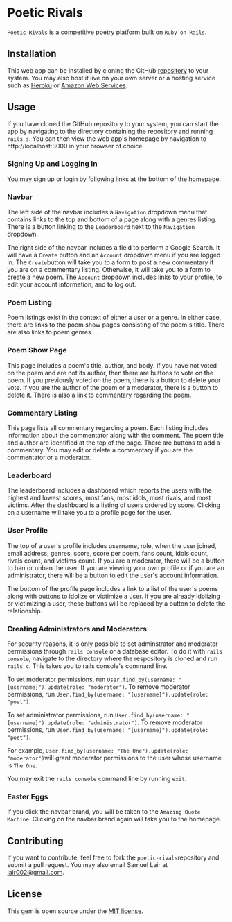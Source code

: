 # Poetic Rivals

`Poetic Rivals` is a competitive poetry platform built on `Ruby on Rails`.

## Installation

This web app can be installed by cloning the GitHub [repository](https://github.com/lair001/poetic-rivals) to your system.  You may also host it live on your own server or a hosting service such as [Heroku](https://www.heroku.com/) or [Amazon Web Services](https://aws.amazon.com/).

## Usage

If you have cloned the GitHub repository to your system, you can start the app by navigating to the directory containing the repository and running `rails s`.  You can then view the web app's homepage by navigation to http://localhost:3000 in your browser of choice.

### Signing Up and Logging In

You may sign up or login by following links at the bottom of the homepage.

### Navbar

The left side of the navbar includes a `Navigation` dropdown menu that contains links to the top and bottom of a page along with a genres listing.  There is a button linking to the `Leaderboard` next to the `Navigation` dropdown.

The right side of the navbar includes a field to perform a Google Search. It will have a `Create` button and an `Account` dropdown menu if you are logged in.  The `Create`button will take you to a form to post a new commentary if you are on a commentary listing.  Otherwise, it will take you to a form to create a new poem.  The `Account` dropdown includes links to your profile, to edit your account information, and to log out.

### Poem Listing

Poem listings exist in the context of either a user or a genre.  In either case, there are links to the poem show pages consisting of the poem's title.  There are also links to poem genres.

### Poem Show Page

This page includes a poem's title, author, and body.  If you have not voted on the poem and are not its author, then there are buttons to vote on the poem.  If you previously voted on the poem, there is a button to delete your vote.  If you are the author of the poem or a moderator, there is a button to delete it.  There is also a link to commentary regarding the poem.

### Commentary Listing

This page lists all commentary regarding a poem.  Each listing includes information about the commentator along with the comment.  The poem title and author are identified at the top of the page.  There are buttons to add a commentary.  You may edit or delete a commentary if you are the commentator or a moderator.

### Leaderboard

The leaderboard includes a dashboard which reports the users with the highest and lowest scores, most fans, most idols, most rivals, and most victims.  After the dashboard is a listing of users ordered by score.  Clicking on a username will take you to a profile page for the user.

### User Profile

The top of a user's profile includes username, role, when the user joined, email address, genres, score, score per poem, fans count, idols count, rivals count, and victims count.  If you are a moderator, there will be a button to ban or unban the user.  If you are viewing your own profile or if you are an administrator, there will be a button to edit the user's account information.

The bottom of the profile page includes a link to a list of the user's poems along with buttons to idolize or victimize a user.  If you are already idolizing or victimizing a user, these buttons will be replaced by a button to delete the relationship.

### Creating Administrators and Moderators

For security reasons, it is only possible to set adminstrator and moderator permissions through `rails console` or a database editor.  To do it with `rails console`, navigate to the directory where the respository is cloned and run `rails c`.  This takes you to rails console's command line.  

To set moderator permissions, run `User.find_by(username: "[username]").update(role: "moderator")`.  To remove moderator permissions, run `User.find_by(username: "[username]").update(role: "poet")`.

To set administrator permissions, run `User.find_by(username: "[username]").update(role: "administrator")`.  To remove moderator permissions, run `User.find_by(username: "[username]").update(role: "poet")`.

For example, `User.find_by(username: "The One").update(role: "moderator")`will grant moderator permissions to the user whose username is `The One`.

You may exit the `rails console` command line by running `exit`.

### Easter Eggs

If you click the navbar brand, you will be taken to the `Amazing Quote Machine`.  Clicking on the navbar brand again will take you to the homepage.

## Contributing

If you want to contribute, feel free to fork the `poetic-rivals`repository and submit a pull request.  You may also email Samuel Lair at lair002@gmail.com.

## License

This gem is open source under the [MIT license](https://github.com/lair001/poetic-rivals/blob/master/LICENSE).